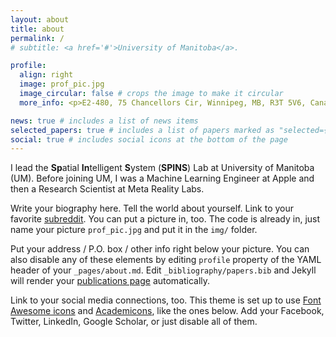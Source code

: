 ```yaml
---
layout: about
title: about
permalink: /
# subtitle: <a href='#'>University of Manitoba</a>.

profile:
  align: right
  image: prof_pic.jpg
  image_circular: false # crops the image to make it circular
  more_info: <p>E2-480, 75 Chancellors Cir, Winnipeg, MB, R3T 5V6, Canada</p>

news: true # includes a list of news items
selected_papers: true # includes a list of papers marked as "selected={true}"
social: true # includes social icons at the bottom of the page
---
```


I lead the <b>Sp</b>atial <b>In</b>telligent <b>S</b>ystem (<b>SPINS</b>) Lab at University of Manitoba (UM). Before joining UM, I was a Machine Learning Engineer at Apple and then a Research Scientist at Meta Reality Labs.

Write your biography here. Tell the world about yourself. Link to your favorite [subreddit](http://reddit.com). You can put a picture in, too. The code is already in, just name your picture `prof_pic.jpg` and put it in the `img/` folder.

Put your address / P.O. box / other info right below your picture. You can also disable any of these elements by editing `profile` property of the YAML header of your `_pages/about.md`. Edit `_bibliography/papers.bib` and Jekyll will render your [publications page](/al-folio/publications/) automatically.

Link to your social media connections, too. This theme is set up to use [Font Awesome icons](https://fontawesome.com/) and [Academicons](https://jpswalsh.github.io/academicons/), like the ones below. Add your Facebook, Twitter, LinkedIn, Google Scholar, or just disable all of them.
